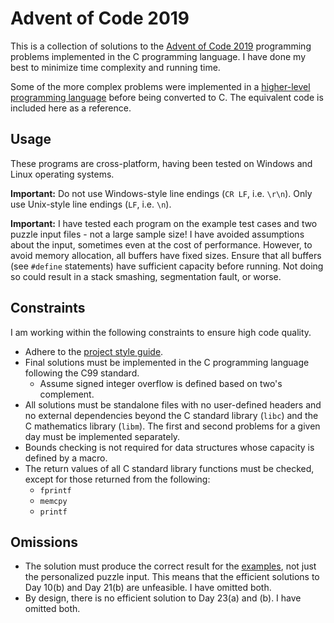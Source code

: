 # Advent of Code 2019

This is a collection of solutions to the
[Advent of Code 2019](https://adventofcode.com/2019) programming problems
implemented in the C programming language. I have done my best to minimize time
complexity and running time.

Some of the more complex problems were implemented in a
[higher-level programming language](ref/) before being converted to C. The
equivalent code is included here as a reference.

## Usage

These programs are cross-platform, having been tested on Windows and Linux
operating systems.

**Important:** Do not use Windows-style line endings (`CR LF`, i.e. `\r\n`).
Only use Unix-style line endings (`LF`, i.e. `\n`).

**Important:** I have tested each program on the example test cases and two
puzzle input files - not a large sample size! I have avoided assumptions about
the input, sometimes even at the cost of performance. However, to avoid memory
allocation, all buffers have fixed sizes. Ensure that all buffers (see `#define`
statements) have sufficient capacity before running. Not doing so could result
in a stack smashing, segmentation fault, or worse.

## Constraints

I am working within the following constraints to ensure high code quality.

- Adhere to the [project style guide](cstyle.md).
- Final solutions must be implemented in the C programming language following
  the C99 standard.
  - Assume signed integer overflow is defined based on two\'s complement.
- All solutions must be standalone files with no user-defined headers and no
  external dependencies beyond the C standard library (`libc`) and the C
  mathematics library (`libm`). The first and second problems for a given day
  must be implemented separately.
- Bounds checking is not required for data structures whose capacity is defined
  by a macro.
- The return values of all C standard library functions must be checked, except
  for those returned from the following:
  - `fprintf`
  - `memcpy`
  - `printf`

## Omissions

- The solution must produce the correct result for the [examples](data/), not
  just the personalized puzzle input. This means that the efficient solutions to
  Day 10(b) and Day 21(b) are unfeasible. I have omitted both.
- By design, there is no efficient solution to Day 23(a) and (b). I have
  omitted both.
